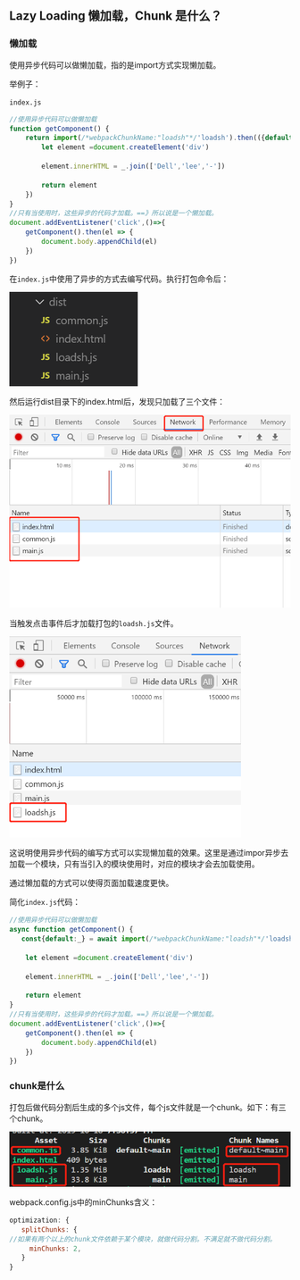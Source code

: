 ## Lazy Loading 懒加载，Chunk 是什么？

### 懒加载

使用异步代码可以做懒加载，指的是import方式实现懒加载。

举例子：

`index.js`

```js
//使用异步代码可以做懒加载
function getComponent() {
    return import(/*webpackChunkName:"loadsh"*/'loadsh').then(({default:_})=>{
        let element =document.createElement('div')

        element.innerHTML = _.join(['Dell','lee','-'])

        return element
    })
}
//只有当使用时，这些异步的代码才加载。==》所以说是一个懒加载。
document.addEventListener('click',()=>{
    getComponent().then(el => {
        document.body.appendChild(el)
    })
})
```

在`index.js`中使用了异步的方式去编写代码。执行打包命令后：

![1571397625017](img/1571397625017.png)

然后运行dist目录下的index.html后，发现只加载了三个文件：

<img src="img/1571397703555.png" alt="1571397703555" style="zoom:67%;" />

当触发点击事件后才加载打包的`loadsh.js`文件。

<img src="img/1571397792654.png" alt="1571397792654" style="zoom:67%;" />

这说明使用异步代码的编写方式可以实现懒加载的效果。这里是通过impor异步去加载一个模块，只有当引入的模块使用时，对应的模块才会去加载使用。

通过懒加载的方式可以使得页面加载速度更快。

简化`index.js`代码：

```js
//使用异步代码可以做懒加载
async function getComponent() {
   const{default:_} = await import(/*webpackChunkName:"loadsh"*/'loadsh')

    let element =document.createElement('div')

    element.innerHTML = _.join(['Dell','lee','-'])

    return element
}
//只有当使用时，这些异步的代码才加载。==》所以说是一个懒加载。
document.addEventListener('click',()=>{
    getComponent().then(el => {
        document.body.appendChild(el)
    })
})
```



### chunk是什么

打包后做代码分割后生成的多个js文件，每个js文件就是一个chunk。如下：有三个chunk。

![1571398938190](img/1571398938190.png)

webpack.config.js中的minChunks含义：

```js
optimization: { 
   splitChunks: { 
//如果有两个以上的chunk文件依赖于某个模块，就做代码分割。不满足就不做代码分割。
     minChunks: 2,
   }
}
```

